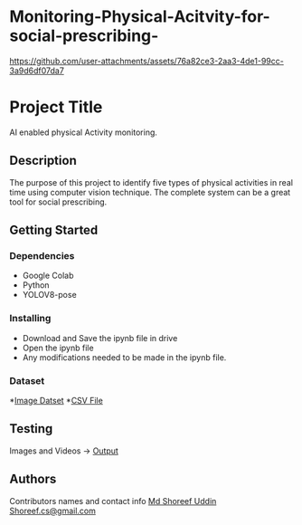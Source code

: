 # Monitoring-Physical-Acitvity-for-social-prescribing-


https://github.com/user-attachments/assets/76a82ce3-2aa3-4de1-99cc-3a9d6df07da7

# Project Title
AI enabled physical Activity monitoring. 

## Description
The purpose of this project to identify five types of physical activities in real time using computer vision technique. The complete system can be a great tool for social prescribing.

## Getting Started

### Dependencies

* Google Colab 
* Python
* YOLOV8-pose

### Installing

* Download and Save the ipynb file in drive
* Open the ipynb file 
* Any modifications needed to be made in the ipynb file.

### Dataset 

*[Image Datset](https://drive.google.com/file/d/1-Aa4hAYoF5-I430errT_zGitN5EXbGvG/view?usp=sharing)
*[CSV File](https://drive.google.com/file/d/1oK-M17PRzoNsqKymO4y_wkIApj8zhc86/view?usp=sharing)
  

## Testing
Images and Videos -> [Output](https://drive.google.com/drive/folders/1HRDJrmVAcOKDot_SrefA6vDX3gWkzpdK?usp=sharing)


## Authors

Contributors names and contact info
[Md Shoreef Uddin](https://www.linkedin.com/in/md-shoreef-uddin-75339422b/)
Shoreef.cs@gmail.com


